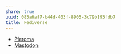 ```yaml
---
share: true
uuid: 085a6af7-b44d-403f-8905-3c79b195fdb7
title: Fediverse
---
```

* [Pleroma](/36bc54ab-c3af-49dc-bdaf-77a8f76b3685)
* [Mastodon](/fe6202ed-b5d6-4652-9e0f-637fd725327f)